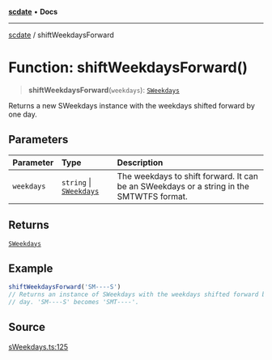 [**scdate**](../README.md) • **Docs**

---

[scdate](../README.md) / shiftWeekdaysForward

# Function: shiftWeekdaysForward()

> **shiftWeekdaysForward**(`weekdays`): [`SWeekdays`](../classes/SWeekdays.md)

Returns a new SWeekdays instance with the weekdays shifted forward by one
day.

## Parameters

| Parameter  | Type                                               | Description                                                                              |
| :--------- | :------------------------------------------------- | :--------------------------------------------------------------------------------------- |
| `weekdays` | `string` \| [`SWeekdays`](../classes/SWeekdays.md) | The weekdays to shift forward. It can be an SWeekdays or a string in the SMTWTFS format. |

## Returns

[`SWeekdays`](../classes/SWeekdays.md)

## Example

```ts
shiftWeekdaysForward('SM----S')
// Returns an instance of SWeekdays with the weekdays shifted forward by one
// day. 'SM----S' becomes 'SMT----'.
```

## Source

[sWeekdays.ts:125](https://github.com/ericvera/scdate/blob/main/src/sWeekdays.ts#L125)
